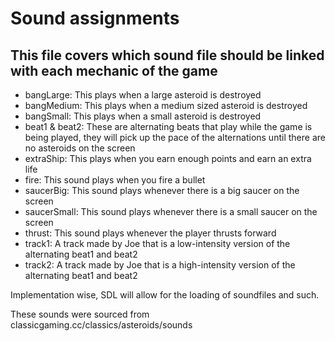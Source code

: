 # Sound assignments

## This file covers which sound file should be linked with each mechanic of the game
- bangLarge: This plays when a large asteroid is destroyed
- bangMedium: This plays when a medium sized asteroid is destroyed
- bangSmall: This plays when a small asteroid is destroyed
- beat1 & beat2: These are alternating beats that play while the game is being played, they will pick up the pace of the alternations until there are no asteroids on the screen
- extraShip: This plays when you earn enough points and earn an extra life
- fire: This sound plays when you fire a bullet
- saucerBig: This sound plays whenever there is a big saucer on the screen
- saucerSmall: This sound plays whenever there is a small saucer on the screen
- thrust: This sound plays whenever the player thrusts forward
- track1: A track made by Joe that is a low-intensity version of the alternating beat1 and beat2
- track2: A track made by Joe that is a high-intensity version of the alternating beat1 and beat2

Implementation wise, SDL will allow for the loading of soundfiles and such.

These sounds were sourced from classicgaming.cc/classics/asteroids/sounds